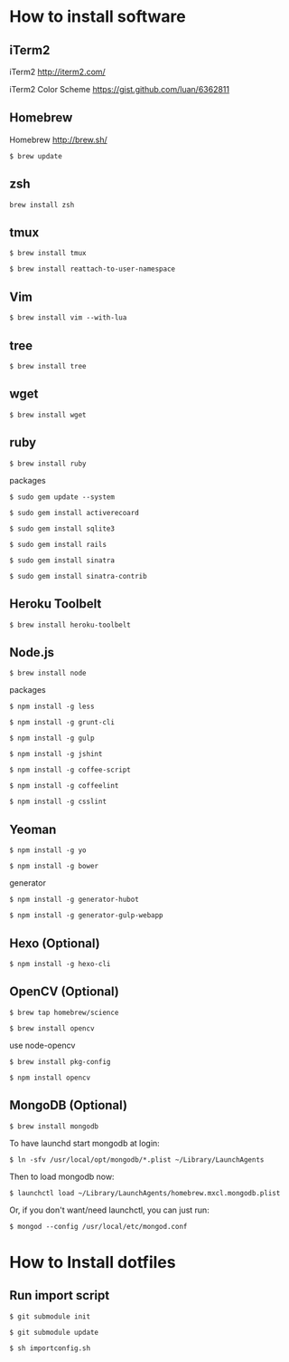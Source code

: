 # How to install software

## iTerm2

iTerm2
http://iterm2.com/

iTerm2 Color Scheme
https://gist.github.com/luan/6362811


## Homebrew

Homebrew
http://brew.sh/

```
$ brew update
```

## zsh

```
brew install zsh
```

## tmux

```
$ brew install tmux

$ brew install reattach-to-user-namespace
```

## Vim

```
$ brew install vim --with-lua
```

## tree 

```
$ brew install tree
```

## wget

```
$ brew install wget
```

## ruby
```
$ brew install ruby
```
packages
```
$ sudo gem update --system

$ sudo gem install activerecoard

$ sudo gem install sqlite3

$ sudo gem install rails

$ sudo gem install sinatra

$ sudo gem install sinatra-contrib
```

## Heroku Toolbelt

```
$ brew install heroku-toolbelt
```

## Node.js

```
$ brew install node
```

packages
```
$ npm install -g less

$ npm install -g grunt-cli

$ npm install -g gulp

$ npm install -g jshint

$ npm install -g coffee-script

$ npm install -g coffeelint

$ npm install -g csslint
```


## Yeoman

```
$ npm install -g yo

$ npm install -g bower
```

generator
```
$ npm install -g generator-hubot

$ npm install -g generator-gulp-webapp
```


## Hexo (Optional)

```
$ npm install -g hexo-cli
```

## OpenCV (Optional)

```
$ brew tap homebrew/science

$ brew install opencv
```

use node-opencv
```
$ brew install pkg-config

$ npm install opencv
```

## MongoDB (Optional)

```
$ brew install mongodb
```

To have launchd start mongodb at login:
```
$ ln -sfv /usr/local/opt/mongodb/*.plist ~/Library/LaunchAgents
```

Then to load mongodb now:
```
$ launchctl load ~/Library/LaunchAgents/homebrew.mxcl.mongodb.plist
```

Or, if you don't want/need launchctl, you can just run:
```
$ mongod --config /usr/local/etc/mongod.conf
```

# How to Install dotfiles

## Run import script

```
$ git submodule init

$ git submodule update

$ sh importconfig.sh
```

